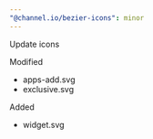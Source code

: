 ```yaml
---
"@channel.io/bezier-icons": minor
---
```


Update icons

Modified

- apps-add.svg
- exclusive.svg

Added

- widget.svg